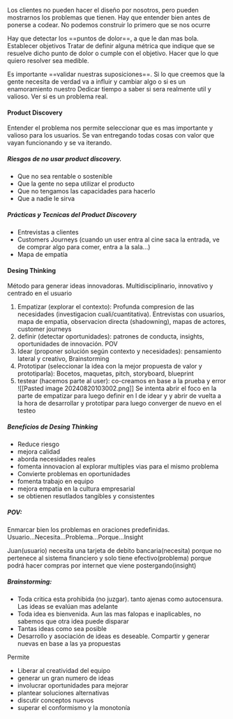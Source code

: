 Los clientes no pueden hacer el diseño por nosotros, pero pueden mostrarnos los problemas que tienen. Hay que entender bien antes de ponerse a codear. No podemos construir lo primero que se nos ocurre

Hay que detectar los ==puntos de dolor==, a que le dan mas bola. 
Establecer objetivos
Tratar de definir alguna métrica que indique que se resuelve dicho punto de dolor o cumple con el objetivo. Hacer que lo que quiero resolver sea medible.


Es importante ==validar nuestras suposiciones==. Si lo que creemos que la gente necesita de verdad va a influir y cambiar algo o si es un enamoramiento nuestro
Dedicar tiempo a saber si sera realmente util y valioso.
Ver si es un problema real.

#### Product Discovery 
Entender el problema nos permite seleccionar que es mas importante y valioso para los usuarios.  Se van entregando todas cosas con valor que vayan funcionando y se va iterando.

##### Riesgos de no usar product discovery.
- Que no sea rentable o sostenible
- Que la gente no sepa utilizar el producto
- Que no tengamos las capacidades para hacerlo
- Que a nadie le sirva

##### Prácticas y Tecnicas del Product Discovery
- Entrevistas a clientes
- Customers Journeys (cuando un user entra al cine saca la entrada, ve de comprar algo para comer, entra a la sala...)
- Mapa de empatía

#### Desing Thinking
Método para generar ideas innovadoras. Multidisciplinario, innovativo y centrado en el usuario

1. Empatizar (explorar el contexto): Profunda compresion de las necesidades (investigacion cuali/cuantitativa). Entrevistas con usuarios, mapa de empatia, observacion directa (shadowning), mapas de actores, customer journeys
2. definir (detectar oportunidades): patrones de conducta, insights, oportunidades de innovación. POV
3. Idear (proponer solución según contexto y necesidades): pensamiento lateral y creativo, Brainstorming
4. Prototipar (seleccionar la idea con la mejor propuesta de valor y prototiparla): Bocetos, maquetas, pitch, storyboard, blueprint
5. testear (hacemos parte al user): co-creamos en base a la prueba y error
![[Pasted image 20240820103002.png]]
Se intenta abrir el foco en la parte de empatizar para luego definir en l de idear y y abrir de vuelta a la hora de desarrollar y prototipar para luego converger de nuevo en el testeo

##### Beneficios de Desing Thinking
- Reduce riesgo
- mejora calidad
- aborda necesidades reales
- fomenta innovacion al explorar multiples vias para el mismo problema
- Convierte problemas en oportunidades
- fomenta trabajo en equipo
- mejora empatia en la cultura empresarial
- se obtienen resutlados tangibles y consistentes

##### POV:
Enmarcar bien los problemas en oraciones predefinidas. Usuario...Necesita...Problema...Porque...Insight

Juan(usuario) necesita una tarjeta de debito bancaria(necesita) porque no pertenece al sistema financiero y solo tiene efectivo(problema) porque podrá hacer compras por internet que viene postergando(insight)

##### Brainstorming:
- Toda critica esta prohibida (no juzgar). tanto ajenas como autocensura. Las ideas se evalúan mas adelante
- Toda idea es bienvenida. Aun las mas falopas e inaplicables, no sabemos que otra idea puede disparar
- Tantas ideas como sea posible
- Desarrollo y asociación de ideas es deseable. Compartir y generar nuevas en base a las ya propuestas

Permite 
- Liberar al creatividad del equipo
- generar un gran numero de ideas
- involucrar oportunidades para mejorar
- plantear soluciones alternativas
- discutir conceptos nuevos
- superar el conformismo y la monotonía